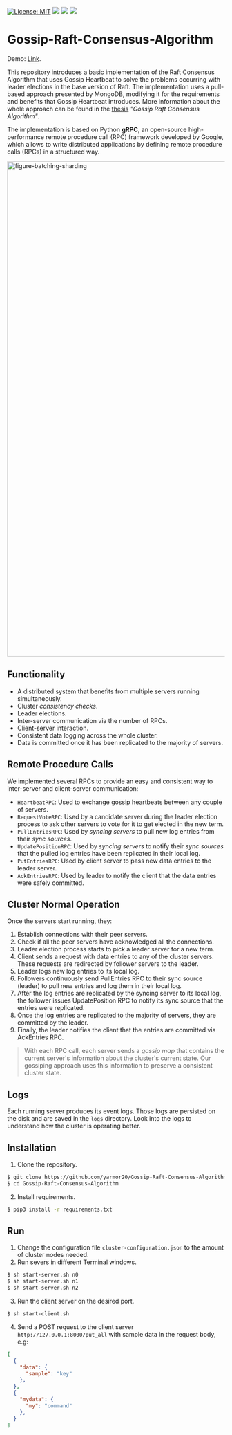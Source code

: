 [![License: MIT](https://img.shields.io/badge/License-MIT-yellow.svg)](https://opensource.org/licenses/MIT)
![](https://img.shields.io/github/commit-activity/w/yarmor20/Gossip-Raft-Consensus-Algorithm)
![](https://img.shields.io/github/last-commit/yarmor20/Gossip-Raft-Consensus-Algorithm)
![](https://img.shields.io/github/languages/code-size/yarmor20/Gossip-Raft-Consensus-Algorithm)

# Gossip-Raft-Consensus-Algorithm

Demo: [Link](https://drive.google.com/file/d/1Mop_H-z2n28wp8ClL2Cv39zV3VKck4Za/view?usp=sharing).

This repository introduces a basic implementation of the Raft Consensus Algorithm that uses Gossip Heartbeat to solve the problems occurring with leader elections in the base version of Raft. The implementation uses a pull-based approach presented by MongoDB, modifying it for the requirements and benefits that Gossip Heartbeat introduces. More information about the whole approach can be found in the [thesis](https://github.com/yarmor20/Gossip-Raft-Consensus-Algorithm/files/11486270/Gossip-Raft-Consensus-Algorithm-Morozevych.pdf) *"Gossip Raft Consensus Algorithm"*.

The implementation is based on Python **gRPC**, an open-source high-performance remote procedure call (RPC) framework developed by Google, which allows to write distributed applications by defining remote procedure calls (RPCs) in a structured way.

<img width="1145" alt="figure-batching-sharding" src="https://github.com/yarmor20/Gossip-Raft-Consensus-Algorithm/assets/57010347/abf53b40-f944-4b70-8f1c-8c8ec7805499">

## Functionality 
- A distributed system that benefits from multiple servers running simultaneously.
- Cluster *consistency checks*.
- Leader elections.
- Inter-server communication via the number of RPCs.
- Client-server interaction.
- Consistent data logging across the whole cluster.
- Data is committed once it has been replicated to the majority of servers.

## Remote Procedure Calls
We implemented several RPCs to provide an easy and consistent way to inter-server and client-server communication:
- `HeartbeatRPC`: Used to exchange gossip heartbeats between any couple of servers.
- `RequestVoteRPC`: Used by a candidate server during the leader election process to ask other servers to vote for it to get elected in the new term.
- `PullEntriesRPC`: Used by *syncing servers* to pull new log entries from their *sync sources*.
- `UpdatePositionRPC`: Used by *syncing servers* to notify their *sync sources* that the pulled log entries have been replicated in their local log.
- `PutEntriesRPC`: Used by client server to pass new data entries to the leader server.
- `AckEntriesRPC`: Used by leader to notify the client that the data entries were safely committed.

## Cluster Normal Operation

Once the servers start running, they:
1. Establish connections with their peer servers.
2. Check if all the peer servers have acknowledged all the connections.
3. Leader election process starts to pick a leader server for a new term.
4. Client sends a request with data entries to any of the cluster servers. These requests are redirected by follower servers to the leader.
5. Leader logs new log entries to its local log.
6. Followers continuously send PullEntries RPC to their sync source (leader) to pull new entries and log them in their local log.
7. After the log entries are replicated by the syncing server to its local log, the follower issues UpdatePosition RPC to notify its sync source that the entries were replicated.
8. Once the log entries are replicated to the majority of servers, they are committed by the leader.
9. Finally, the leader notifies the client that the entries are committed via AckEntries RPC.

> With each RPC call, each server sends a *gossip map* that contains the current server's information about the cluster's current state. Our gossiping approach uses this information to preserve a consistent cluster state.

## Logs

Each running server produces its event logs. Those logs are persisted on the disk and are saved in the `logs` directory. Look into the logs to understand how the cluster is operating better.

## Installation
1. Clone the repository.
```bash
$ git clone https://github.com/yarmor20/Gossip-Raft-Consensus-Algorithm.git
$ cd Gossip-Raft-Consensus-Algorithm
```
2. Install requirements.
```bash
$ pip3 install -r requirements.txt
```

## Run
1. Change the configuration file `cluster-configuration.json` to the amount of cluster nodes needed.
2. Run severs in different Terminal windows.
```bash
$ sh start-server.sh n0
$ sh start-server.sh n1
$ sh start-server.sh n2
```
3. Run the client server on the desired port.
```bash
$ sh start-client.sh
```
4. Send a POST request to the client server `http://127.0.0.1:8000/put_all` with sample data in the request body, e.g:
```json
[
  {
    "data": {
      "sample": "key"
    },
  },
  {
    "mydata": {
      "my": "command"
    },
  }
]
```
